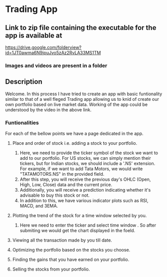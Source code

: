 # Trading App


## Link to zip file containing the executable for the app is available at
https://drive.google.com/folderview?id=1JT0awma6N9ipuJvo5zAz2RvLA33MS1TM

### Images and videos are present in a folder

## Description
Welcome. In this process I have tried to create an app with basic funtionality similar to that of a well fleged Trading app allowing us to knid of create our own portfolio based on live market data. Working of the app could be understood by the video in the above link.

### Funtionalities
For each of the bellow points we have a page dedicated in the app.
1. Place and order of stock i.e. adding a stock to your portfolio.
    1. Here, we need to provide the ticker symbol of the stock we want to add to our portfolio. For US stocks, we can simply mention their tickers, but for Indian stocks, we should include a '.NS' extension. For example, if we want to add Tata Motors, we would write "TATAMOTORS.NS" in the provided field.
    2. After this step, you will receive the previous day's OHLC (Open, High, Low, Close) data and the current price.
    3. Additionally, you will receive a prediction indicating whether it's advisable to buy this stock or not.
    4. In addition to this, we have various indicator plots such as RSI, MACD, and 3EMA.


2. Plotting the trend of the stock for a time window selected by you.
   1. Here we need to enter the ticker and select time window . So after submiting we would get the chart displayed in the foeld.
4. Viewing all the transaction made by you till date.
5. Optimizing the portfolio based on the stocks you choose.
6. Finding the gains that you have earned on your portfolio.
7. Selling the stocks from your portfolio.
